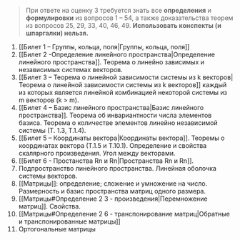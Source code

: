 >При ответе на оценку 3 требуется знать все **определения** и **формулировки** из вопросов 1 – 54, а также доказательства теорем из вопросов 25, 29, 33, 40, 46, 49. **Использовать конспекты (и шпаргалки) нельзя.**
1. [[Билет 1 – Группы, кольца, поля|Группы, кольца, поля]]
2. [[Билет 2 -Определение линейного пространства|Определение линейного пространства]]. Теорема о линейно зависимых и независимых системах векторов.
3. [[Билет 3 – Теорема о линейной зависимости системы из k векторов|Теорема о линейной зависимости системы из k векторов]] каждый из которых является линейной комбинацией некоторой системы из m векторов (k > m).
4. [[Билет 4  – Базис линейного пространства|Базис линейного пространства]]. Теорема об инвариантности числа элементов базиса. Теорема о количестве элементов линейно независимой системы (Т. 1.3, Т.1.4).
5. [[Билет 5 – Координаты вектора|Координаты вектора]]. Теоремы о координатах вектора (Т.1.5 и Т.10.1). Определение и свойства скалярного произведения. Угол между векторами.
6. [[Билет 6 - Простанства Rn и Rn|Пространства Rn и Rn]].
7. Подпространство линейного пространства. Линейная оболочка системы векторов.
8. [[Матрицы]]: определение; сложение и умножение на число. Размерность и базис пространства матриц одного размера.
9. [[Матрицы#Определение 2 3 - произведения|Перемножение матриц]]. Свойства.
10. [[Матрицы#Определение 2 6 - транспонирование матриц|Обратные и транспонированные матрицы]]
12. Ортогональные матрицы
